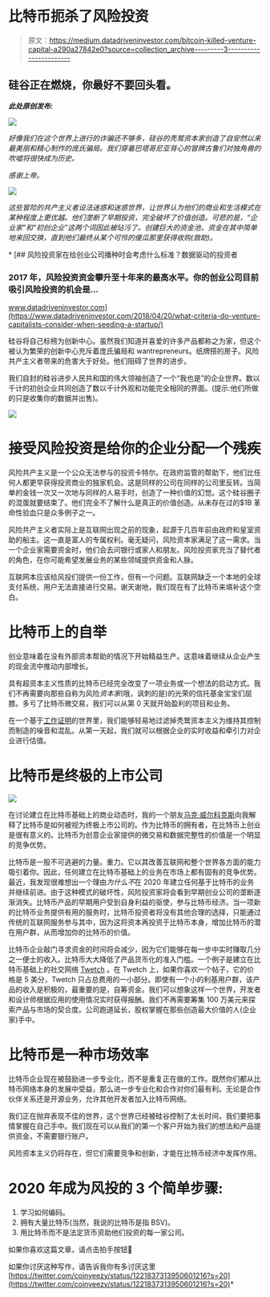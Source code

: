 # 比特币扼杀了风险投资

> 原文：<https://medium.datadriveninvestor.com/bitcoin-killed-venture-capital-a290a27842e0?source=collection_archive---------3----------------------->

## 硅谷正在燃烧，你最好不要回头看。

***此处原创发布:***[](https://blog.matterpool.io/bitcoin-killed-venture-capital/)

*![](img/7ca520c158c949167d50eb24e10bb3b2.png)*

*好像我们在这个世界上进行的诈骗还不够多，硅谷的秃鹫资本家创造了自安然以来最美丽和精心制作的庞氏骗局。我们穿着巴塔哥尼亚背心的冒牌古鲁们对独角兽的吹嘘将很快成为历史。*

*感谢上帝。*

*![](img/b9c2b617f0cb19de36d099c4c2cd1566.png)*

*这些冒险的共产主义者设法迷惑和迷惑世界，让世界认为他们的商业和生活模式在某种程度上更优越。他们垄断了早期投资，完全破坏了价值创造。可悲的是，“企业家”和“初创企业”这两个词因此被玷污了。创建巨大的资金池，资金在其中简单地来回交换，直到他们最终从某个可怜的傻瓜那里获得收购(救助)。*

*[](https://www.datadriveninvestor.com/2018/04/20/what-criteria-do-venture-capitalists-consider-when-seeding-a-startup/) [## 风险投资家在给创业公司播种时会考虑什么标准？数据驱动的投资者

### 2017 年，风险投资资金攀升至十年来的最高水平。你的创业公司目前吸引风险投资的机会是…

www.datadriveninvestor.com](https://www.datadriveninvestor.com/2018/04/20/what-criteria-do-venture-capitalists-consider-when-seeding-a-startup/) 

硅谷将自己标榜为创新中心。虽然我们知道并喜爱的许多产品都称之为家，但这个被认为繁荣的创新中心充斥着庞氏骗局和 wantrepreneurs。纸牌搭的房子。风险共产主义者带来的危害大于好处。他们阻碍了世界的进步。

我们自封的硅谷进步人民共和国的伟大领袖创造了一个“我也是”的企业世界。数以千计的初创企业共同创造了数以千计外观和功能完全相同的界面。(提示:他们所做的只是收集你的数据并出售)。

![](img/ceb6cfac2e57fad93f2596491795d2df.png)

# 接受风险投资是给你的企业分配一个残疾

风险共产主义是一个公众无法参与的投资卡特尔。在政府监管的帮助下，他们比任何人都更早获得投资商业的独家机会。这是同样的公司在同样的公司里反转。当简单的金钱一次又一次地与同样的人易手时，创造了一种价值的幻觉。这个硅谷圈子的混蛋就要结束了。他们完全不了解什么是真正的价值创造。从未存在过的$1B 革命性验血只是众多例子之一。

风险共产主义者实际上是互联网出现之前的现象，起源于几百年前由政府和皇室资助的船主。这一直是富人的专属权利。毫无疑问，风险资本家满足了这一需求。当一个企业家需要资金时，他们会去问银行或家人和朋友。风险投资家充当了替代者的角色，在你可能希望发展业务的某些领域提供资金和人脉。

互联网本应该给风投们提供一份工作，但有一个问题。互联网缺乏一个本地的全球支付系统，用户无法直接进行交易。谢天谢地，我们现在有了比特币来填补这个空白。

# 比特币上的自举

创业意味着在没有外部资本帮助的情况下开始精益生产。这意味着继续从企业产生的现金流中推动内部增长。

具有超资本主义性质的比特币已经完全改变了一项业务或一个想法的启动方式。我们不再需要向那些自称为风险*资本家*(哦，讽刺的是)的光荣的信托基金宝宝们屈膝。多亏了比特币微交易，我们可以从第 0 天就开始盈利的项目和业务。

在一个基于[工作证明](https://en.wikipedia.org/wiki/Proof_of_work)的世界里，我们能够轻易地过滤掉秃鹫资本主义为维持其控制而制造的噪音和混乱。从第一天起，我们就可以根据企业的实时收益和牵引力对企业进行估值。

# 比特币是终极的上市公司

![](img/fa6e1c002575a961280320adfce68064.png)

在讨论建立在比特币基础上的商业动态时，我的一个朋友[马克·威尔科克斯](https://twitter.com/mwilcox)向我解释了比特币是如何被视为终极上市公司的。作为比特币的拥有者，在比特币上创业是很有意义的。比特币为创意企业家提供的微交易和数据完整性的价值是一个明显的竞争优势。

比特币是一股不可逃避的力量。重力。它以其改善互联网和整个世界各方面的能力吸引着你。因此，任何建立在比特币基础上的业务在市场上都有固有的竞争优势。最近，我发现很难想出一个理由*为什么不*在 2020 年建立任何基于比特币的业务并继续前进。由于这种模式的破坏性，风险投资家将会看到早期创业公司的垄断逐渐消失。比特币产品的早期用户受到自身利益的驱使，参与比特币经济。当一项新的比特币业务提供有用的服务时，比特币投资者将没有其他合理的选择，只能通过传统的互联网服务参与其中，因为这将资本再投资于比特币本身，增加比特币的潜在用户群，从而增加你的比特币的价值。

比特币企业敲门寻求资金的时间将会减少，因为它们能够在每一步中实时赚取几分之一便士的收入。比特币大大降低了产品货币化的准入门槛。一个例子是建立在比特币基础上的社交网络 [Twetch](http://twetch.com/) 。在 Twetch 上，如果你喜欢一个帖子，它的价格是 5 美分，Twetch 只占总费用的一小部分。即使有一个小的利基用户群，该产品的收入是积极的，最重要的是，自筹资金。我们可以想象这样一个世界，开发者和设计师根据应用的使用情况实时获得报酬。我们不再需要筹集 100 万美元来探索产品与市场的契合度。公司跑道延长，股权掌握在那些创造最大价值的人(企业家)手中。

# 比特币是一种市场效率

比特币企业现在被鼓励进一步专业化，而不是重复正在做的工作。既然你们都从比特币网络本身的发展中受益，那么进一步专业化和合作对你们最有利。无论是合作伙伴关系还是开源业务，允许其他开发者加入比特币网络。

我们正在抛弃表现不佳的世界，这个世界已经被硅谷控制了太长时间，我们要把事情掌握在自己手中。我们现在可以从我们的第一个客户开始为我们的想法和产品提供资金，不需要银行账户。

风险资本主义仍将存在，但它们需要竞争和创新，才能在比特币经济中发挥作用。

# 2020 年成为风投的 3 个简单步骤:

1.  学习如何编码。
2.  拥有大量比特币(当然，我说的比特币是指 BSV)。
3.  用比特币而不是法定货币资助他们投资的每一家公司。

如果你喜欢这篇文章，请点击拍手按钮👏

如果你讨厌这种写作，请告诉我你有多讨厌这里[https://twitter.com/coinyeezy/status/1221837313950601216?s=20](https://twitter.com/coinyeezy/status/1221837313950601216?s=20)*